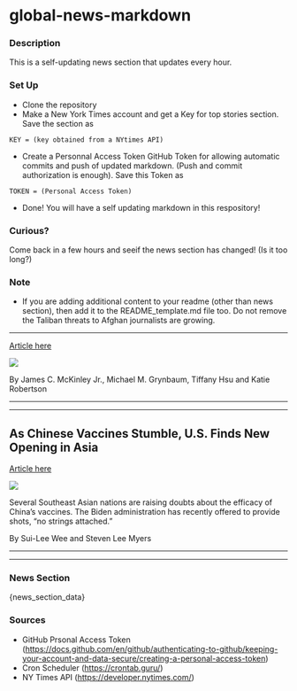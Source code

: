 # global-news-markdown

### Description 
This is a self-updating news section that updates every hour.

### Set Up 
* Clone the repository
* Make a New York Times account and get a Key for top stories section. Save the section as 
 ```
 KEY = (key obtained from a NYtimes API)
 ```
*  Create a Personnal Access Token GitHub Token for allowing automatic commits and push of updated markdown. (Push and commit authorization is enough). Save this Token as 
```
TOKEN = (Personal Access Token)
```
* Done! You will have a self updating markdown in this respository!

### Curious?
Come back in a few hours and seeif the news section has changed! (Is it too long?)

### Note
* If you are adding additional content to your readme (other than news section), then add it to the README_template.md file too. Do not remove the Taliban threats to Afghan journalists are growing.
--------------------------------------------------

[Article here](https://www.nytimes.com/2021/08/20/world/asia/taliban-threats-to-afghan-journalists-are-growing.html)

[![](https://static01.nyt.com/images/2021/08/20/world/20afghanistan-briefing-journalist-hunt/merlin_193375101_0bb465a8-b4b2-4b36-ac3a-01762241c5e1-superJumbo.jpg)](https://www.nytimes.com/2021/08/20/world/asia/taliban-threats-to-afghan-journalists-are-growing.html)

By James C. McKinley Jr., Michael M. Grynbaum, Tiffany Hsu and Katie Robertson

* * *

* * *

As Chinese Vaccines Stumble, U.S. Finds New Opening in Asia
-----------------------------------------------------------

[Article here](https://www.nytimes.com/2021/08/20/business/economy/china-vaccine-us-covid-diplomacy.html)

[![](https://static01.nyt.com/images/2021/08/13/business/00china-vaccine-1/merlin_187355166_f4fc60b9-4b94-4aa1-91c7-3029823200bf-superJumbo.jpg)](https://www.nytimes.com/2021/08/20/business/economy/china-vaccine-us-covid-diplomacy.html)

Several Southeast Asian nations are raising doubts about the efficacy of China’s vaccines. The Biden administration has recently offered to provide shots, “no strings attached.”

By Sui-Lee Wee and Steven Lee Myers

* * *

* * *

### News Section 
{news_section_data}


### Sources 
* GitHub Prsonal Access Token (https://docs.github.com/en/github/authenticating-to-github/keeping-your-account-and-data-secure/creating-a-personal-access-token)
* Cron Scheduler (https://crontab.guru/)
* NY Times API (https://developer.nytimes.com/)
